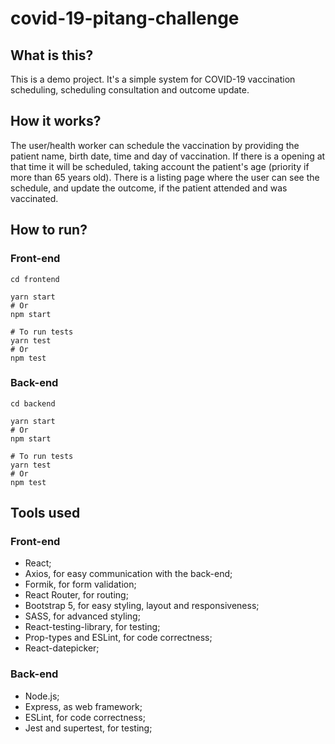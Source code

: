 # covid-19-pitang-challenge

## What is this?
This is a demo project. It's a simple system for COVID-19 vaccination scheduling, scheduling consultation and outcome update.

## How it works?
The user/health worker can schedule the vaccination by providing the patient name, birth date, time and day of vaccination. If there is a opening at that time it will be scheduled, taking account the patient's age (priority if more than 65 years old).
There is a listing page where the user can see the schedule, and update the outcome, if the patient attended and was vaccinated.

## How to run?
### Front-end
``` 
cd frontend

yarn start
# Or 
npm start

# To run tests
yarn test
# Or 
npm test
```

### Back-end
``` 
cd backend

yarn start
# Or 
npm start

# To run tests
yarn test
# Or 
npm test
```

## Tools used
### Front-end
- React;
- Axios, for easy communication with the back-end;
- Formik, for form validation;
- React Router, for routing;
- Bootstrap 5, for easy styling, layout and responsiveness;
- SASS, for advanced styling;
- React-testing-library, for testing;
- Prop-types and ESLint, for code correctness;
- React-datepicker;
### Back-end
- Node.js;
- Express, as web framework;
- ESLint, for code correctness;
- Jest and supertest, for testing;

